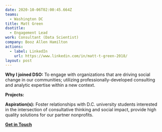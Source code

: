 ```yaml
---
date: 2020-10-06T02:00:45.664Z
teams:
  - Washington DC
title: Matt Green
dsotitle:
  - Engagement Lead
work: Consultant (Data Scientist)
company: Booz Allen Hamilton
actions:
  - label: LinkedIn
    url: https://www.linkedin.com/in/matt-t-green-2018/
layout: post
---
```

**Why I joined DSO:** To engage with organizations that are driving social change in our communities; utilizing professionally-developed consulting and analytic expertise within a new context.

**Projects:** 

**Aspiration(s):** Foster relationships with D.C. university students interested in the intersection of consultative thinking and social impact, provide high quality solutions for our partner nonprofits.

**[Get in Touch](mailto:mattgreen@dsoglobal.org)**